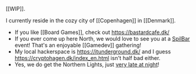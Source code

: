 [[WIP]].

I currently reside in the cozy city of [[Copenhagen]] in [[Denmark]].

* If you like [[Board Games]], check out https://bastardcafe.dk/
* If you ever come up here North, we would love to see you at a [SpilBar](https://www.facebook.com/groups/148420778510244) event! That's an enjoyable [[Gamedev]] gathering!
* My local hackerspace is https://itunderground.dk/ and I guess https://cryptohagen.dk/index_en.html isn't half bad either.
* Yes, we do get the Northern Lights, just [very late at night](https://www.youtube.com/watch?v=Rv5G9cMuYLc)!
